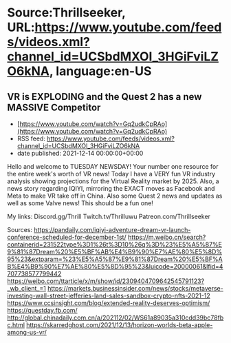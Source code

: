 # Source:Thrillseeker, URL:https://www.youtube.com/feeds/videos.xml?channel_id=UCSbdMXOI_3HGiFviLZO6kNA, language:en-US

## VR is EXPLODING and the  Quest 2 has a new MASSIVE Competitor
 - [https://www.youtube.com/watch?v=Gq2udkCpRAo](https://www.youtube.com/watch?v=Gq2udkCpRAo)
 - RSS feed: https://www.youtube.com/feeds/videos.xml?channel_id=UCSbdMXOI_3HGiFviLZO6kNA
 - date published: 2021-12-14 00:00:00+00:00

Hello and welcome to TUESDAY NEWSDAY! Your number one resource for the entire week's worth of VR news! Today I have a VERY fun VR industry analysis showing projections for the Virtual Reality market by 2025. Also, a news story regarding IQIYI, mirroring the EXACT moves as Facebook and Meta to make VR take off in China. Also some Quest 2 news and updates as well as some Valve news! This should be a fun one!

My links:
Discord.gg/Thrill
Twitch.tv/Thrilluwu
Patreon.com/Thrillseeker

Sources:
https://pandaily.com/iqiyi-adventure-dream-vr-launch-conference-scheduled-for-december-1st/
https://m.weibo.cn/search?containerid=231522type%3D1%26t%3D10%26q%3D%23%E5%A5%87%E9%81%87Dream%20%E5%BF%AB%E4%B9%90%E7%AE%80%E5%8D%95%23&extparam=%23%E5%A5%87%E9%81%87Dream%20%E5%BF%AB%E4%B9%90%E7%AE%80%E5%8D%95%23&luicode=20000061&lfid=4707738577799442
https://weibo.com/ttarticle/x/m/show/id/2309404709642545791123?_wb_client_=1
https://markets.businessinsider.com/news/stocks/metaverse-investing-wall-street-jefferies-land-sales-sandbox-crypto-nfts-2021-12
https://www.ccsinsight.com/blog/extended-reality-deserves-optimism/
https://questday.fb.com/
http://global.chinadaily.com.cn/a/202112/02/WS61a89035a310cdd39bc78fbc.html
https://skarredghost.com/2021/12/13/horizon-worlds-beta-apple-among-us-vr/

